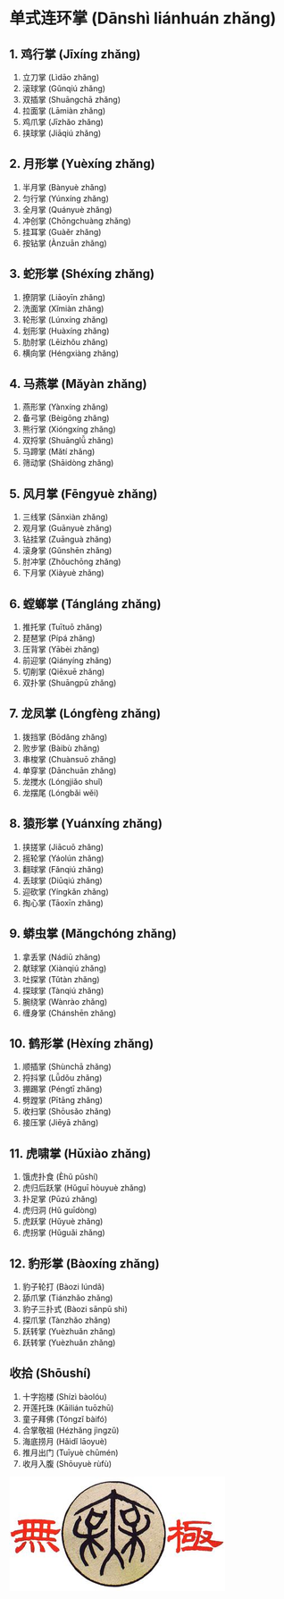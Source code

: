 # 单式连环掌 (Dānshì liánhuán zhǎng)

## 1. 鸡行掌 (Jīxíng zhǎng)

1. 立刀掌 (Lìdāo zhǎng)
2. 滚球掌 (Gǔnqiú zhǎng)
3. 双插掌 (Shuāngchā zhǎng)
4. 拉面掌 (Lāmiàn zhǎng)
5. 鸡爪掌 (Jīzhǎo zhǎng)
6. 挟球掌 (Jiāqiú zhǎng)

## 2. 月形掌 (Yuèxíng zhǎng)
1. 半月掌 (Bànyuè zhǎng)
2. 匀行掌 (Yúnxíng zhǎng)
3. 全月掌 (Quányuè zhǎng)
4. 冲创掌 (Chōngchuàng zhǎng)
5. 挂耳掌 (Guàěr zhǎng)
6. 按钻掌 (Ànzuān zhǎng)


## 3. 蛇形掌 (Shéxíng zhǎng)
1. 撩阴掌 (Liāoyīn zhǎng)
2. 洗面掌 (Xǐmiàn zhǎng)
3. 轮形掌 (Lúnxíng zhǎng)
4. 划形掌 (Huàxíng zhǎng)
5. 肋肘掌 (Lēizhǒu zhǎng)
6. 横向掌 (Héngxiàng zhǎng)

## 4. 马燕掌 (Mǎyàn zhǎng)
1. 燕形掌 (Yànxíng zhǎng)
2. 备弓掌 (Bèigōng zhǎng)
3. 熊行掌 (Xióngxíng zhǎng)
4. 双捋掌 (Shuānglǚ zhǎng)
5. 马蹄掌 (Mǎtí zhǎng)
6. 筛动掌 (Shāidòng zhǎng)

## 5. 风月掌 (Fēngyuè zhǎng)
1. 三线掌 (Sānxiàn zhǎng)
2. 观月掌 (Guānyuè zhǎng)
3. 钻挂掌 (Zuānguà zhǎng)
4. 滚身掌 (Gǔnshēn zhǎng)
5. 肘冲掌 (Zhǒuchōng zhǎng)
6. 下月掌 (Xiàyuè zhǎng)

## 6. 螳螂掌 (Tángláng zhǎng)
1. 推托掌 (Tuītuō zhǎng)
2. 琵琶掌 (Pípá zhǎng)
3. 压背掌 (Yābèi zhǎng)
4. 前迎掌 (Qiányíng zhǎng)
5. 切削掌 (Qiēxuē zhǎng)
6. 双扑掌 (Shuāngpū zhǎng)

## 7. 龙凤掌 (Lóngfèng zhǎng)
1. 拨挡掌 (Bōdǎng zhǎng)
2. 败步掌 (Bàibù zhǎng)
3. 串梭掌 (Chuànsuō zhǎng)
4. 单穿掌 (Dānchuān zhǎng)
5. 龙搅水 (Lóngjiǎo shuǐ)
6. 龙摆尾 (Lóngbǎi wěi)

## 8. 猿形掌 (Yuánxíng zhǎng)
1. 挟搓掌 (Jiācuō zhǎng)
2. 摇轮掌 (Yáolún zhǎng)
3. 翻球掌 (Fǎnqiú zhǎng)
4. 丢球掌 (Diūqiú zhǎng)
5. 迎砍掌 (Yíngkǎn zhǎng)
6. 掏心掌 (Tāoxīn zhǎng)

## 9. 蟒虫掌 (Mǎngchóng zhǎng)
1. 拿丢掌 (Nádiū zhǎng)
2. 献球掌 (Xiànqiú zhǎng)
3. 吐探掌 (Tǔtàn zhǎng)
4. 探球掌 (Tànqiú zhǎng)
5. 腕绕掌 (Wànrào zhǎng)
6. 缠身掌 (Chánshēn zhǎng)

## 10. 鹤形掌 (Hèxíng zhǎng)
1. 顺插掌 (Shùnchā zhǎng)
2. 捋抖掌 (Lǚdǒu zhǎng)
3. 掤踢掌 (Péngtī zhǎng)
4. 劈蹚掌 (Pītāng zhǎng)
5. 收扫掌 (Shōusǎo zhǎng)
6. 接压掌 (Jiēyā zhǎng)

## 11. 虎啸掌 (Hǔxiào zhǎng)
1. 饿虎扑食 (Èhǔ pǔshí)
2. 虎归后跃掌 (Hǔguī hòuyuè zhǎng)
3. 扑足掌 (Pūzú zhǎng)
4. 虎归洞 (Hǔ guīdòng)
5. 虎跃掌 (Hǔyuè zhǎng)
6. 虎拐掌 (Hǔguǎi zhǎng)

## 12. 豹形掌 (Bàoxíng zhǎng)
1. 豹子轮打 (Bàozi lúndǎ)
2. 舔爪掌 (Tiánzhǎo zhǎng)
3. 豹子三扑式 (Bàozi sānpū shì)
4. 探爪掌 (Tànzhǎo zhǎng)
5. 跃转掌 (Yuèzhuǎn zhǎng)
6. 跃转掌 (Yuèzhuǎn zhǎng)

## 收拾 (Shōushí)
1. 十字抱楼 (Shízì bàolóu)
2. 开莲托珠 (Kāilián tuōzhū)
3. 童子拜佛 (Tóngzǐ bàifó)
4. 合掌敬祖 (Hézhǎng jìngzǔ)
5. 海底捞月 (Hǎidǐ lāoyuè)
6. 推月出门 (Tuīyuè chūmén)
7. 收月入腹 (Shōuyuè rùfù)

![Wujiquan logo](/images/Wujiquan_logo.jpeg)
